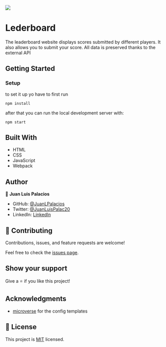 ![](https://img.shields.io/badge/Microverse-blueviolet)

# Lederboard

The leaderboard website displays scores submitted by different players. It also allows you to submit your score. All data is preserved thanks to the external API

## Getting Started

### Setup


to set it up yo have to first run 

```
npm install
```

after that you can run the local development server with:
```
npm start
```

## Built With

- HTML
- CSS
- JavaScript
- Webpack

## Author

👤 **Juan Luis Palacios**

- GitHub: [@JuanLPalacios](https://github.com/JuanLPalacios)
- Twitter: [@JuanLuisPalac20](https://twitter.com/twitterhandle)
- LinkedIn: [LinkedIn](https://www.linkedin.com/in/juan-luis-palacios-p%C3%A9rez-95b39a228/)


## 🤝 Contributing

Contributions, issues, and feature requests are welcome!

Feel free to check the [issues page](../../issues/).

## Show your support

Give a ⭐️ if you like this project!

## Acknowledgments

- [microverse](http://www.microverse.org) for the config templates

## 📝 License

This project is [MIT](./MIT.md) licensed.